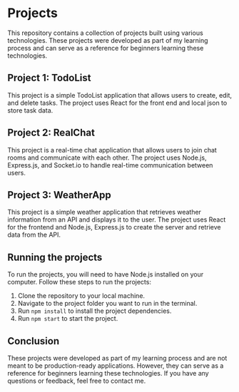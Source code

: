 # Projects

This repository contains a collection of projects built using various technologies. These projects were developed as part of my learning process and can serve as a reference for beginners learning these technologies.

## Project 1: TodoList

This project is a simple TodoList application that allows users to create, edit, and delete tasks. The project uses  React for the front end and local json to store task data.

## Project 2: RealChat

This project is a real-time chat application that allows users to join chat rooms and communicate with each other. The project uses Node.js, Express.js, and Socket.io to handle real-time communication between users.

## Project 3: WeatherApp

This project is a simple weather application that retrieves weather information from an API and displays it to the user. The project uses React for the frontend and Node.js, Express.js to create the server and retrieve data from the API.

## Running the projects

To run the projects, you will need to have Node.js installed on your computer. Follow these steps to run the projects:

1. Clone the repository to your local machine.
2. Navigate to the project folder you want to run in the terminal.
3. Run `npm install` to install the project dependencies.
4. Run `npm start` to start the project.

## Conclusion

These projects were developed as part of my learning process and are not meant to be production-ready applications. However, they can serve as a reference for beginners learning these technologies. If you have any questions or feedback, feel free to contact me.
